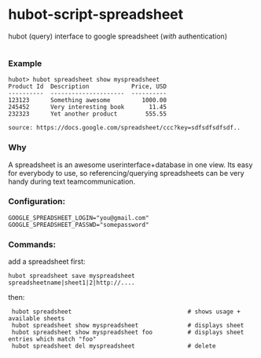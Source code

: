 hubot-script-spreadsheet
========================

hubot (query) interface to google spreadsheet (*with* authentication)

<img alt="" src="https://raw.githubusercontent.com/coderofsalvation/hubot-script-spreadsheet/master/.res/cat"/>

### Example

    hubot> hubot spreadsheet show myspreadsheet
    Product Id  Description            Price, USD
    ----------  ---------------------  ----------
    123123      Something awesome         1000.00
    245452      Very interesting book       11.45
    232323      Yet another product        555.55
    
    source: https://docs.google.com/spreadsheet/ccc?key=sdfsdfsdfsdf..

### Why

A spreadsheet is an awesome userinterface+database in one view.
Its easy for everybody to use, so referencing/querying spreadsheets can be very handy during text teamcommunication.

###  Configuration:

    GOOGLE_SPREADSHEET_LOGIN="you@gmail.com"
    GOOGLE_SPREADSHEET_PASSWD="somepassword"

### Commands:

add a spreadsheet first: 

    hubot spreadsheet save myspreadsheet spreadsheetname|sheet1|2|http://....

then:

     hubot spreadsheet                                 # shows usage + available sheets
     hubot spreadsheet show myspreadsheet              # displays sheet
     hubot spreadsheet show myspreadsheet foo          # displays sheet entries which match "foo"
     hubot spreadsheet del myspreadsheet               # delete
